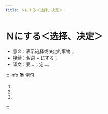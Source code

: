 ```yaml
---
title: Ｎにする＜选择、决定＞
---
```

            
# Ｎにする＜选择、决定＞

* 意义：表示选择或决定的事物；
* 接续：名词 + にする；
* 译文：要...；定...。

::: info :books: 例句

1. <grammer-content id='1-7-13-0' sentence="（给对方看菜单)[何/なん]**にします**か。" trans="您看看想吃啥？" />
2. <grammer-content id='1-7-13-1' sentence="お[酒/さけ]は[何/なん]**にします**か。" trans="您打算喝啥酒？" />
3. <grammer-content id='1-7-13-2' sentence="A: [私/わたし]はコーヒー**にします**。" trans="我要杯咖啡。" />
   <grammer-content id='1-7-13-3' sentence="B: [私/わたし]もそれ**にします**。" trans="俺也一样。" />

:::
